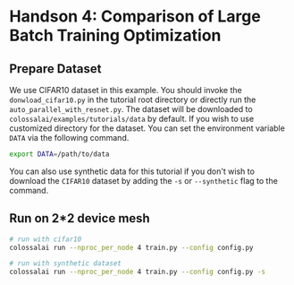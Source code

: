 # Handson 4: Comparison of Large Batch Training Optimization

## Prepare Dataset

We use CIFAR10 dataset in this example. You should invoke the `donwload_cifar10.py` in the tutorial root directory or directly run the `auto_parallel_with_resnet.py`.
The dataset will be downloaded to `colossalai/examples/tutorials/data` by default.
If you wish to use customized directory for the dataset. You can set the environment variable `DATA` via the following command.

```bash
export DATA=/path/to/data
```

You can also use synthetic data for this tutorial if you don't wish to download the `CIFAR10` dataset by adding the `-s` or `--synthetic` flag to the command.


## Run on 2*2 device mesh

```bash
# run with cifar10
colossalai run --nproc_per_node 4 train.py --config config.py

# run with synthetic dataset
colossalai run --nproc_per_node 4 train.py --config config.py -s
```
